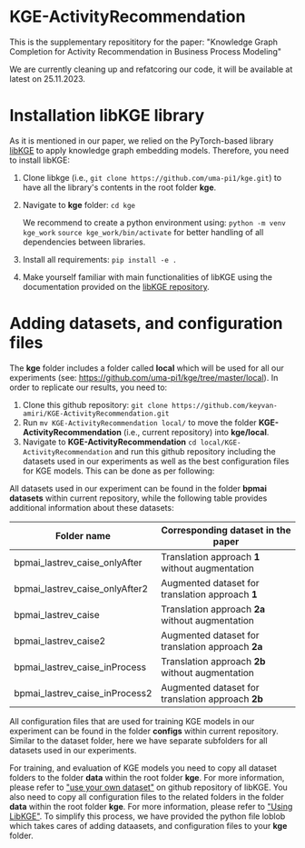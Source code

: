 # KGE-ActivityRecommendation
This is the supplementary reposititory for the paper:
"Knowledge Graph Completion for Activity Recommendation in Business Process Modeling"

We are currently cleaning up and refatcoring our code, it will be available at latest on 25.11.2023.

# Installation libKGE library
As it is mentioned in our paper, we relied on the PyTorch-based library [libKGE](https://github.com/uma-pi1/kge) to apply knowledge graph embedding models. Therefore, you need to install libKGE:
1. Clone libkge (i.e., `git clone https://github.com/uma-pi1/kge.git`) to have all the library's contents in the root folder **kge**.
2. Navigate to **kge** folder: `cd kge`

   We recommend to create a python environment using: `python -m venv kge_work` `source kge_work/bin/activate` for better handling of all dependencies between libraries.
3. Install all requirements: `pip install -e .`
4. Make yourself familiar with main functionalities of libKGE using the documentation provided on the [libKGE repository](https://github.com/uma-pi1/kge). 

# Adding datasets, and configuration files
The **kge** folder includes a folder called **local** which will be used for all our experiments (see: https://github.com/uma-pi1/kge/tree/master/local). In order to replicate our results, you need to:
1. Clone this github repository: `git clone https://github.com/keyvan-amiri/KGE-ActivityRecommendation.git`
2. Run `mv KGE-ActivityRecommendation local/` to move the folder **KGE-ActivityRecommendation** (i.e., current repository) into **kge/local**.
3. Navigate to **KGE-ActivityRecommendation** `cd local/KGE-ActivityRecommendation` and run 
this github repository including the datasets used in our experiments as well as the best configuration files for KGE models. This can be done as per following:

All datasets used in our experiment can be found in the folder **bpmai datasets** within current repository, while the following table provides additional information about these datasets:

| Folder name | Corresponding dataset in the paper |
|----------|----------|
| bpmai_lastrev_caise_onlyAfter  | Translation approach **1** without augmentation | 
| bpmai_lastrev_caise_onlyAfter2 | Augmented dataset for translation approach **1**| 
| bpmai_lastrev_caise | Translation approach **2a** without augmentation | 
| bpmai_lastrev_caise2 | Augmented dataset for translation approach **2a** |
| bpmai_lastrev_caise_inProcess | Translation approach **2b** without augmentation | 
| bpmai_lastrev_caise_inProcess2 | Augmented dataset for translation approach **2b** | 

<!-- This is not remaining of the table. -->
All configuration files that are used for training KGE models in our experiment can be found in the folder **configs** within current repository. Similar to the dataset folder, here we have separate subfolders for all datasets used in our experiments.

For training, and evaluation of KGE models you need to copy all dataset folders to the folder **data** within the root folder **kge**. For more information, please refer to ["use your own dataset"](https://github.com/uma-pi1/kge#use-your-own-dataset) on github repository of libKGE. You also need to copy all configuration files to the related folders in the folder **data** within the root folder **kge**. For more information, please refer to ["Using LibKGE"](https://github.com/uma-pi1/kge#using-libkge). To simplify this process, we have provided the python file loblob which takes cares of adding dataasets, and configuration files to your **kge** folder. 

